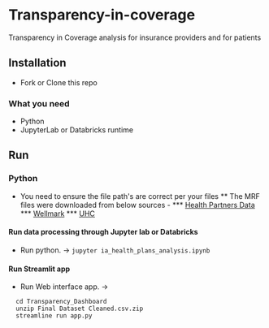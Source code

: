 # Transparency-in-coverage
Transparency in Coverage analysis for insurance providers and for patients

## Installation

* Fork or Clone this repo

### What you need
* Python
* JupyterLab or Databricks runtime

## Run
### Python
* You need to ensure the file path's are correct per your files
** The MRF files were downloaded from below sources - 
*** [Health Partners Data](https://www.healthpartners.com/hp/legal-notices/disclosures/transparency/index.html#collapsesection-1)
*** [Wellmark](https://web.healthsparq.com/app/public/#/one/insurerCode=WMRK_I&brandCode=WELLMARK&productCode=MRF/machine-readable-transparency-in-coverage)
*** [UHC](https://transparency-in-coverage.uhc.com/)

#### Run data processing through Jupyter lab or Databricks
* Run python. -> `jupyter ia_health_plans_analysis.ipynb`

#### Run Streamlit app
* Run Web interface app. -> 
```
  cd Transparency_Dashboard 
  unzip Final Dataset Cleaned.csv.zip
  streamline run app.py
```
